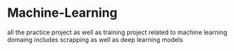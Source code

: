 # Machine-Learning
all the practice project as well as training project related to machine learning domaing includes scrapping as well as deep learning models
